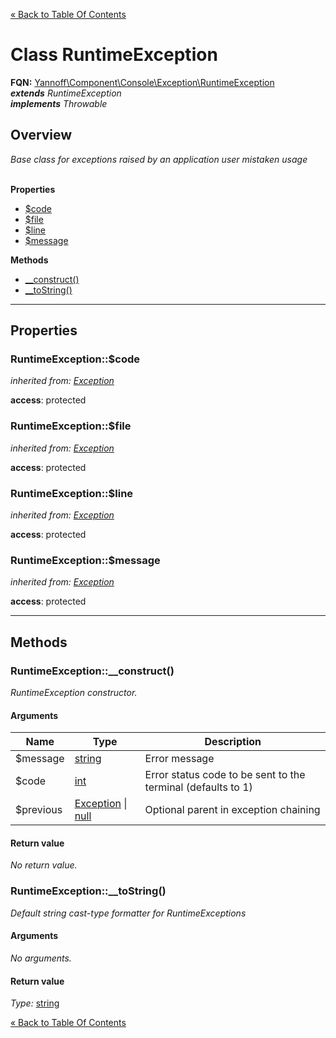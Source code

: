 [&laquo; Back to Table Of Contents](/doc/api/index.md)

# Class RuntimeException

**FQN:** [Yannoff\Component\Console\Exception\RuntimeException][self]
<br/>
_**extends** RuntimeException_<br/>
_**implements** Throwable_


## Overview

_Base class for exceptions raised by an application user mistaken usage_
<br/><br/>

**Properties**

- [$code](#code)
- [$file](#file)
- [$line](#line)
- [$message](#message)

**Methods**

- [__construct()](#__construct)
- [__toString()](#__toString)

---

## Properties


### <a name="code">RuntimeException::$code</a>

_inherited from: [Exception](https://www.php.net/manual/class.exception.php)_



**access**: protected<br/>


### <a name="file">RuntimeException::$file</a>

_inherited from: [Exception](https://www.php.net/manual/class.exception.php)_



**access**: protected<br/>


### <a name="line">RuntimeException::$line</a>

_inherited from: [Exception](https://www.php.net/manual/class.exception.php)_



**access**: protected<br/>


### <a name="message">RuntimeException::$message</a>

_inherited from: [Exception](https://www.php.net/manual/class.exception.php)_



**access**: protected<br/>


---

## Methods


### <a name="__construct">RuntimeException::__construct()</a>
_RuntimeException constructor._

#### Arguments

Name|Type|Description
----|----|-----------
$message|[string](https://www.php.net/manual/language.types.string.php)|Error message
$code|[int](https://www.php.net/manual/language.types.int.php)|Error status code to be sent to the terminal (defaults to 1)
$previous|[Exception](https://www.php.net/manual/class.exception.php) &#124; [null](https://www.php.net/manual/language.types.null.php)|Optional parent in exception chaining

#### Return value

_No return value._



### <a name="__toString">RuntimeException::__toString()</a>
_Default string cast-type formatter for RuntimeExceptions_

#### Arguments

_No arguments._

#### Return value

_Type:_ [string](https://www.php.net/manual/language.types.string.php)



[self]: RuntimeException.md

[&laquo; Back to Table Of Contents](/doc/api/index.md)

